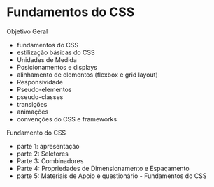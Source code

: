 # Fundamentos do CSS 
 
 Objetivo Geral 
 * fundamentos do CSS
 * estilização básicas do CSS
 * Unidades de Medida
 * Posicionamentos e displays
 * alinhamento de elementos (flexbox e grid layout)
 * Responsividade
 * Pseudo-elementos
 * pseudo-classes
 * transições
 * animações
 * convenções do CSS e frameworks

 Fundamento do CSS 
 * parte 1: apresentação
 * parte 2: Seletores
 * Parte 3: Combinadores
 * Parte 4: Propriedades de Dimensionamento e Espaçamento
 * parte 5: Materiais de Apoio e questionário - Fundamentos do CSS


 
